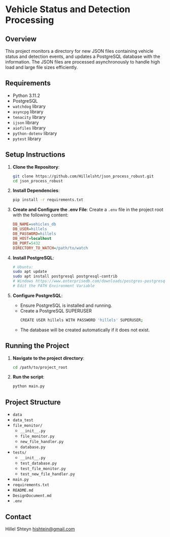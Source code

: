 
# Vehicle Status and Detection Processing

## Overview
This project monitors a directory for new JSON files containing vehicle status and detection events, and updates a PostgreSQL database with the information. The JSON files are processed asynchronously to handle high load and large file sizes efficiently.

## Requirements
- Python 3.11.2
- PostgreSQL
- `watchdog` library
- `asyncpg` library
- `tenacity` library
- `ijson` library
- `aiofiles` library
- `python-dotenv` library
- `pytest` library


## Setup Instructions

1. **Clone the Repository**:
    ```bash
    git clone https://github.com/Hillelsht/json_process_robust.git
    cd json_process_robust
    ```

2. **Install Dependencies**:
    ```bash
    pip install -r requirements.txt
    ```

3. **Create and Configure the .env File**:
    Create a `.env` file in the project root with the following content:
    ```ini
    DB_NAME=vehicles_db
    DB_USER=hillels
    DB_PASSWORD=hillels
    DB_HOST=localhost
    DB_PORT=5432
    DIRECTORY_TO_WATCH=/path/to/watch
    ```
4. **Install PostgreSQL**:
    ```bash
    # Ubuntu:
    sudo apt update
    sudo apt install postgresql postgresql-contrib
    # Windows https://www.enterprisedb.com/downloads/postgres-postgresql-downloads
    # Edit the PATH Environment Variable
    ```

4. **Configure PostgreSQL**:
    - Ensure PostgreSQL is installed and running.
    - Create a PostgreSQL SUPERUSER
      ```bash
      CREATE USER hillels WITH PASSWORD 'hillels' SUPERUSER;
      ```
    - The database will be created automatically if it does not exist.

## Running the Project

1. **Navigate to the project directory**:
    ```bash
    cd /path/to/project_root
    ```

2. **Run the script**:
    ```bash
    python main.py
    ```

## Project Structure
- `data`
- `data_test`
- `file_monitor/`
  - `__init__.py`
  - `file_monitor.py`
  - `new_file_handler.py`
  - `database.py`
- `tests/`
  - `__init__.py`
  - `test_database.py`
  - `test_file_monitor.py`
  - `test_new_file_handler.py`
- `main.py`
- `requirements.txt`
- `README.md`
- `DesignDocument.md`
- `.env`

## Contact
Hillel Shteyn 
hishtein@gmail.com
